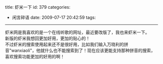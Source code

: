 title: 虾米一下
id: 379
categories:
  - 闲言碎语
date: 2009-07-17 20:42:59
tags:
---

虾米网是我喜欢的是一个在线听歌的网址，最近要改版了，我也来虾米一下。
</br>新版的虾米我想回更加好用，更加的贴心的！
</br>不过虾米的搜索使用起来还不是很好用，比如我们输入万晓利的拼音&quot;wanxiaoli&quot;，他就什么也不能搜索到了！现在应该更能支持那种拼音的搜索，喜欢搜索功能更加的好用的啊！